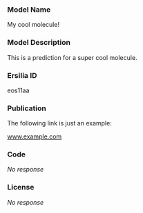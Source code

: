 <!--markdownlint-disable-->

### Model Name

My cool molecule!

### Model Description

This is a prediction for a super cool molecule.

### Ersilia ID

eos11aa

### Publication

The following link is just an example:

www.example.com

### Code

_No response_

### License

_No response_
